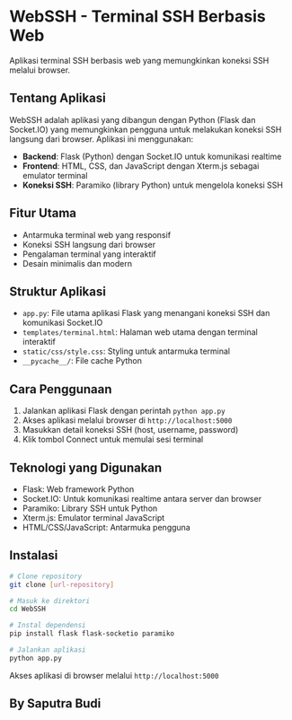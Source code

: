 # WebSSH - Terminal SSH Berbasis Web

Aplikasi terminal SSH berbasis web yang memungkinkan koneksi SSH melalui browser.

## Tentang Aplikasi

WebSSH adalah aplikasi yang dibangun dengan Python (Flask dan Socket.IO) yang memungkinkan pengguna untuk melakukan koneksi SSH langsung dari browser. Aplikasi ini menggunakan:

- **Backend**: Flask (Python) dengan Socket.IO untuk komunikasi realtime
- **Frontend**: HTML, CSS, dan JavaScript dengan Xterm.js sebagai emulator terminal
- **Koneksi SSH**: Paramiko (library Python) untuk mengelola koneksi SSH

## Fitur Utama

- Antarmuka terminal web yang responsif
- Koneksi SSH langsung dari browser
- Pengalaman terminal yang interaktif
- Desain minimalis dan modern

## Struktur Aplikasi

- `app.py`: File utama aplikasi Flask yang menangani koneksi SSH dan komunikasi Socket.IO
- `templates/terminal.html`: Halaman web utama dengan terminal interaktif
- `static/css/style.css`: Styling untuk antarmuka terminal
- `__pycache__/`: File cache Python

## Cara Penggunaan

1. Jalankan aplikasi Flask dengan perintah `python app.py`
2. Akses aplikasi melalui browser di `http://localhost:5000`
3. Masukkan detail koneksi SSH (host, username, password)
4. Klik tombol Connect untuk memulai sesi terminal

## Teknologi yang Digunakan

- Flask: Web framework Python
- Socket.IO: Untuk komunikasi realtime antara server dan browser
- Paramiko: Library SSH untuk Python
- Xterm.js: Emulator terminal JavaScript
- HTML/CSS/JavaScript: Antarmuka pengguna

## Instalasi

```bash
# Clone repository
git clone [url-repository]

# Masuk ke direktori
cd WebSSH

# Instal dependensi
pip install flask flask-socketio paramiko

# Jalankan aplikasi
python app.py
```

Akses aplikasi di browser melalui `http://localhost:5000`

## By Saputra Budi 